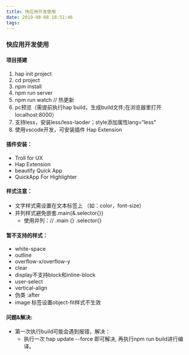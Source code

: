 ```yaml
---
title: 快应用开发使用
date: 2019-08-08 18:51:46
tags:
---
```


### 快应用开发使用

#### 项目搭建
1. hap init project
2. cd project
3. npm install
4. npm run server
5. npm run watch   // 热更新
6. pc预览（需提前执行hap build，生成build文件;在浏览器里打开localhost:8000）
7. 支持less，安装less/less-laoder；style添加属性lang=“less"
8. 使用vscode开发，可安装插件  Hap Extension

#### 插件安装：
* Troll for UX
* Hap Extension
* beautify Quick App
* QuickApp For Highlighter


#### 样式注意：
* 文字样式需设置在文本标签上 （如：color，font-size）
* 并列样式避免嵌套.main{&.selector{}}
    - 使用并列：// .main {} .selector{}

#### 暂不支持的样式：
* white-space
* outline
* overflow-x/overflow-y
* clear
* display不支持block和inline-block
* user-select
* vertical-align
* 伪类 :after
* image 标签设置object-fit样式不生效


#### 问题&解决:
- 第一次执行build可能会遇到报错，解决：
    - 执行一次 hap update --force 即可解决, 再执行npm run build进行编译。